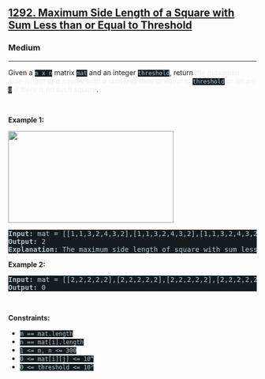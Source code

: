 <h2><a href="https://leetcode.com/problems/maximum-side-length-of-a-square-with-sum-less-than-or-equal-to-threshold/">1292. Maximum Side Length of a Square with Sum Less than or Equal to Threshold</a></h2><h3>Medium</h3><hr><div><p>Given a <code style="background-color: rgb(20, 28, 32) !important; color: rgb(183, 198, 205) !important;">m x n</code> matrix <code style="background-color: rgb(20, 28, 32) !important; color: rgb(183, 198, 205) !important;">mat</code> and an integer <code style="background-color: rgb(20, 28, 32) !important; color: rgb(183, 198, 205) !important;">threshold</code>, return <em style="color: rgb(234, 238, 241) !important;">the maximum side-length of a square with a sum less than or equal to </em><code style="background-color: rgb(20, 28, 32) !important; color: rgb(183, 198, 205) !important;">threshold</code><em style="color: rgb(234, 238, 241) !important;"> or return </em><code style="background-color: rgb(20, 28, 32) !important; color: rgb(183, 198, 205) !important;">0</code><em style="color: rgb(234, 238, 241) !important;"> if there is no such square</em>.</p>

<p>&nbsp;</p>
<p><strong class="example">Example 1:</strong></p>
<img alt="" src="https://assets.leetcode.com/uploads/2019/12/05/e1.png" style="width: 335px; height: 186px; filter: saturate(0.9) brightness(0.8);">
<pre style="background-color: rgb(20, 28, 32) !important; color: rgb(182, 198, 206) !important;"><strong>Input:</strong> mat = [[1,1,3,2,4,3,2],[1,1,3,2,4,3,2],[1,1,3,2,4,3,2]], threshold = 4
<strong>Output:</strong> 2
<strong>Explanation:</strong> The maximum side length of square with sum less than 4 is 2 as shown.
</pre>

<p><strong class="example">Example 2:</strong></p>

<pre style="background-color: rgb(20, 28, 32) !important; color: rgb(182, 198, 206) !important;"><strong>Input:</strong> mat = [[2,2,2,2,2],[2,2,2,2,2],[2,2,2,2,2],[2,2,2,2,2],[2,2,2,2,2]], threshold = 1
<strong>Output:</strong> 0
</pre>

<p>&nbsp;</p>
<p><strong>Constraints:</strong></p>

<ul>
	<li><code style="background-color: rgb(20, 28, 32) !important; color: rgb(183, 198, 205) !important;">m == mat.length</code></li>
	<li><code style="background-color: rgb(20, 28, 32) !important; color: rgb(183, 198, 205) !important;">n == mat[i].length</code></li>
	<li><code style="background-color: rgb(20, 28, 32) !important; color: rgb(183, 198, 205) !important;">1 &lt;= m, n &lt;= 300</code></li>
	<li><code style="background-color: rgb(20, 28, 32) !important; color: rgb(183, 198, 205) !important;">0 &lt;= mat[i][j] &lt;= 10<sup>4</sup></code></li>
	<li><code style="background-color: rgb(20, 28, 32) !important; color: rgb(183, 198, 205) !important;">0 &lt;= threshold &lt;= 10<sup>5</sup></code></li>
</ul>
</div>